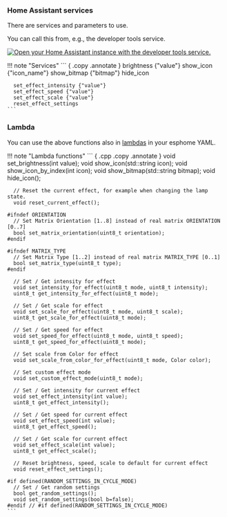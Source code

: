 ### Home Assistant services

There are services and parameters to use.

You can call this from, e.g., the developer tools service.

[![Open your Home Assistant instance with the developer tools service.](https://my.home-assistant.io/badges/developer_services.svg)](https://my.home-assistant.io/redirect/developer_services/)

!!! note "Services"
    ``` { .copy .annotate }
      brightness {"value"}
      show_icon {"icon_name"}
      show_bitmap {"bitmap"}
      hide_icon

      set_effect_intensity {"value"}
      set_effect_speed {"value"}
      set_effect_scale {"value"}
      reset_effect_settings
    ```

### Lambda

You can use the above functions also in [lambdas](https://esphome.io/automations/actions#lambda-action) in your esphome YAML.

!!! note "Lambda functions"
    ``` { .cpp .copy .annotate }
      void set_brightness(int value);
      void show_icon(std::string icon);
      void show_icon_by_index(int icon);
      void show_bitmap(std::string bitmap);
      void hide_icon();

      // Reset the current effect, for example when changing the lamp state. 
      void reset_current_effect();

    #ifndef ORIENTATION
      // Set Matrix Orientation [1..8] instead of real matrix ORIENTATION [0..7]
      bool set_matrix_orientation(uint8_t orientation);
    #endif

    #ifndef MATRIX_TYPE
      // Set Matrix Type [1..2] instead of real matrix MATRIX_TYPE [0..1]
      bool set_matrix_type(uint8_t type);
    #endif

      // Set / Get intensity for effect
      void set_intensity_for_effect(uint8_t mode, uint8_t intensity);
      uint8_t get_intensity_for_effect(uint8_t mode);

      // Set / Get scale for effect
      void set_scale_for_effect(uint8_t mode, uint8_t scale);
      uint8_t get_scale_for_effect(uint8_t mode);

      // Set / Get speed for effect
      void set_speed_for_effect(uint8_t mode, uint8_t speed);
      uint8_t get_speed_for_effect(uint8_t mode);

      // Set scale from Color for effect
      void set_scale_from_color_for_effect(uint8_t mode, Color color);

      // Set custom effect mode
      void set_custom_effect_mode(uint8_t mode);

      // Set / Get intensity for current effect
      void set_effect_intensity(int value);
      uint8_t get_effect_intensity();

      // Set / Get speed for current effect
      void set_effect_speed(int value);
      uint8_t get_effect_speed();

      // Set / Get scale for current effect
      void set_effect_scale(int value);
      uint8_t get_effect_scale();

      // Reset brightness, speed, scale to default for current effect
      void reset_effect_settings();

    #if defined(RANDOM_SETTINGS_IN_CYCLE_MODE)
      // Set / Get random settings
      bool get_random_settings();
      void set_random_settings(bool b=false);
    #endif // #if defined(RANDOM_SETTINGS_IN_CYCLE_MODE)
    ```
